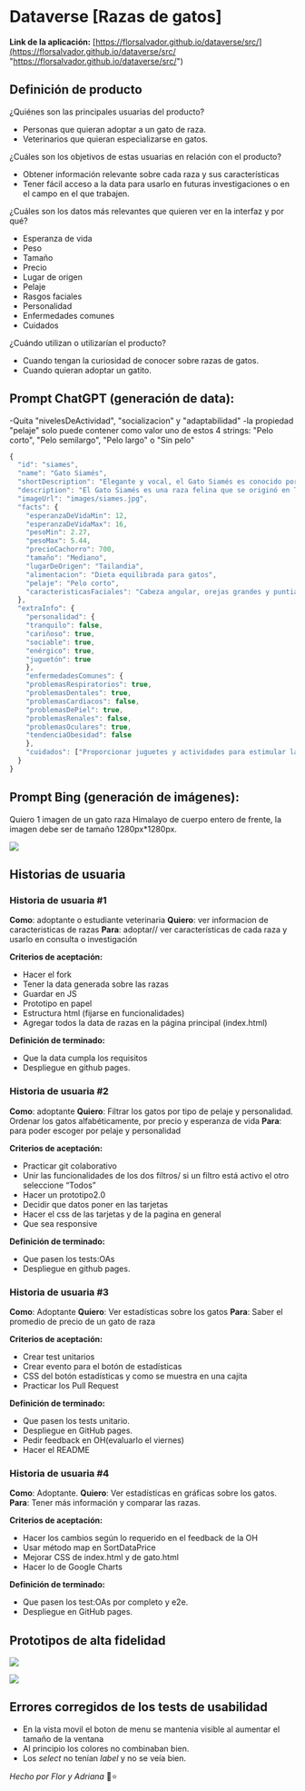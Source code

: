 # Dataverse [Razas de gatos]

**Link de la aplicación:** [https://florsalvador.github.io/dataverse/src/](https://florsalvador.github.io/dataverse/src/ "https://florsalvador.github.io/dataverse/src/")

## Definición de producto

¿Quiénes son las principales usuarias del producto?
- Personas que quieran adoptar a un gato de raza.
- Veterinarios que quieran especializarse en gatos.

¿Cuáles son los objetivos de estas usuarias en relación con el producto?
- Obtener información relevante sobre cada raza y sus características
- Tener fácil acceso a la data para usarlo en futuras investigaciones o en el campo en el que trabajen.

¿Cuáles son los datos más relevantes que quieren ver en la interfaz y por qué?
- Esperanza de vida
- Peso
- Tamaño
- Precio
- Lugar de origen
- Pelaje
- Rasgos faciales
- Personalidad
- Enfermedades comunes
- Cuidados

¿Cuándo utilizan o utilizarían el producto?
- Cuando tengan la curiosidad de conocer sobre razas de gatos.
- Cuando quieran adoptar un gatito.

## Prompt ChatGPT (generación de data):

-Quita "nivelesDeActividad", "socializacion" y "adaptabilidad"
-la propiedad "pelaje" solo puede contener como valor uno de estos 4 strings: "Pelo corto", "Pelo semilargo", "Pelo largo" o "Sin pelo"

```javascript
{
  "id": "siames",
  "name": "Gato Siamés",
  "shortDescription": "Elegante y vocal, el Gato Siamés es conocido por su pelaje corto, ojos azules intensos y personalidad extrovertida.",
  "description": "El Gato Siamés es una raza felina que se originó en Tailandia. Con su pelaje corto, coloración distintiva y ojos azules intensos, el Siamés es reconocido por su elegancia. Su personalidad extrovertida y vocal lo convierte en un compañero cariñoso y expresivo. Los Siameses disfrutan de la interacción y pueden ser juguetones. Su esperanza de vida varía entre 12 y 16 años, y su tamaño mediano los hace ideales para la vida en interiores.",
  "imageUrl": "images/siames.jpg",
  "facts": {
	"esperanzaDeVidaMin": 12,
	"esperanzaDeVidaMax": 16,
	"pesoMin": 2.27,
	"pesoMax": 5.44,
	"precioCachorro": 700,
	"tamaño": "Mediano",
	"lugarDeOrigen": "Tailandia",
	"alimentacion": "Dieta equilibrada para gatos",
	"pelaje": "Pelo corto",
	"caracteristicasFaciales": "Cabeza angular, orejas grandes y puntiagudas, ojos azules intensos y expresivos."
  },
  "extraInfo": {
	"personalidad": {
  	"tranquilo": false,
  	"cariñoso": true,
  	"sociable": true,
  	"enérgico": true,
  	"juguetón": true
	},
	"enfermedadesComunes": {
  	"problemasRespiratorios": true,
  	"problemasDentales": true,
  	"problemasCardiacos": false,
  	"problemasDePiel": true,
  	"problemasRenales": false,
  	"problemasOculares": true,
  	"tendenciaObesidad": false
	},
	"cuidados": ["Proporcionar juguetes y actividades para estimular la mente", "Cepillado ocasional para mantener el pelaje saludable", "Visitas regulares al veterinario"]
  }
}
```

## Prompt Bing (generación de imágenes):

Quiero 1 imagen de un gato raza Himalayo de cuerpo entero de frente, la imagen debe ser de tamaño 1280px*1280px.

![](https://i.postimg.cc/Y9TdSXb9/Captura-de-pantalla-2024-03-22-a-la-s-16-29-03.png)

## Historias de usuaria

###  Historia de usuaria #1

**Como**: adoptante o estudiante veterinaria
**Quiero**: ver informacion de caracteristicas de razas
**Para**: adoptar// ver características de cada raza y usarlo en consulta o investigación

**Criterios de aceptación:**
- Hacer el fork
- Tener la data generada sobre las razas
- Guardar en JS
- Prototipo en papel
- Estructura html (fijarse en funcionalidades)
- Agregar todos la data de razas en la página principal (index.html)

**Definición de terminado:**
- Que la data cumpla los requisitos
- Despliegue en github pages.

### Historia de usuaria #2

**Como**: adoptante
**Quiero**: Filtrar los gatos por tipo de pelaje y personalidad. Ordenar los gatos alfabéticamente, por precio y esperanza de vida
**Para**: para poder escoger por pelaje y personalidad

**Criterios de aceptación:**
- Practicar git colaborativo
- Unir las funcionalidades de los dos filtros/ si un filtro está activo el otro seleccione “Todos”
- Hacer un prototipo2.0
- Decidir que datos poner en las tarjetas
- Hacer el css de las tarjetas y de la pagina en general
- Que sea responsive

**Definición de terminado:**
- Que pasen los tests:OAs
- Despliegue en github pages.

### Historia de usuaria #3

**Como**: Adoptante
**Quiero**: Ver estadísticas sobre los gatos
**Para**: Saber el promedio de precio de un gato de raza

**Criterios de aceptación:**
- Crear test unitarios
- Crear evento para el botón de estadísticas
- CSS del botón estadísticas y como se muestra en una cajita
- Practicar los Pull Request

**Definición de terminado:**
- Que pasen los tests unitario.
- Despliegue en GitHub pages.
- Pedir feedback en OH(evaluarlo el viernes)
- Hacer el README

### Historia de usuaria #4

**Como**: Adoptante.
**Quiero**: Ver estadísticas en gráficas sobre los gatos.
**Para**: Tener más información y comparar las razas.

**Criterios de aceptación:**
- Hacer los cambios según lo requerido en el feedback de la OH
- Usar método map en SortDataPrice
- Mejorar CSS de index.html y de gato.html
- Hacer lo de Google Charts

**Definición de terminado:**
- Que pasen los test:OAs por completo y e2e.
- Despliegue en GitHub pages.

## Prototipos de alta fidelidad

![](https://i.postimg.cc/vZSfM4P8/Captura-de-pantalla-2024-03-22-a-la-s-16-32-14.png)

![](https://i.postimg.cc/gk3GmQNx/sfaf.png)

## Errores corregidos de los tests de usabilidad

- En la vista movil el boton de menu se mantenia visible al aumentar el tamaño de la ventana
- Al principio los colores no combinaban bien.
- Los *select* no tenían *label* y no se veía bien.

*Hecho por Flor y Adriana* 🚀⭐
